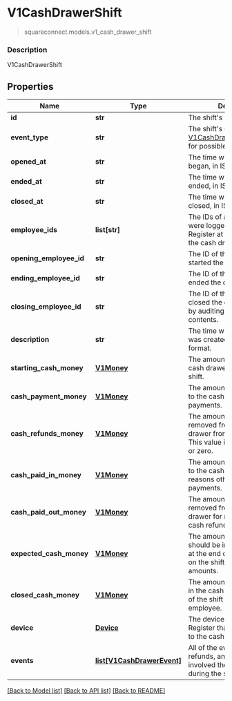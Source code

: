# V1CashDrawerShift
> squareconnect.models.v1_cash_drawer_shift

### Description

V1CashDrawerShift

## Properties
Name | Type | Description | Notes
------------ | ------------- | ------------- | -------------
**id** | **str** | The shift&#39;s unique ID. | [optional] 
**event_type** | **str** | The shift&#39;s current state. See [V1CashDrawerShiftEventType](#type-v1cashdrawershifteventtype) for possible values | [optional] 
**opened_at** | **str** | The time when the shift began, in ISO 8601 format. | [optional] 
**ended_at** | **str** | The time when the shift ended, in ISO 8601 format. | [optional] 
**closed_at** | **str** | The time when the shift was closed, in ISO 8601 format. | [optional] 
**employee_ids** | **list[str]** | The IDs of all employees that were logged into Square Register at some point during the cash drawer shift. | [optional] 
**opening_employee_id** | **str** | The ID of the employee that started the cash drawer shift. | [optional] 
**ending_employee_id** | **str** | The ID of the employee that ended the cash drawer shift. | [optional] 
**closing_employee_id** | **str** | The ID of the employee that closed the cash drawer shift by auditing the cash drawer&#39;s contents. | [optional] 
**description** | **str** | The time when the timecard was created, in ISO 8601 format. | [optional] 
**starting_cash_money** | [**V1Money**](V1Money.md) | The amount of money in the cash drawer at the start of the shift. | [optional] 
**cash_payment_money** | [**V1Money**](V1Money.md) | The amount of money added to the cash drawer from cash payments. | [optional] 
**cash_refunds_money** | [**V1Money**](V1Money.md) | The amount of money removed from the cash drawer from cash refunds. This value is always negative or zero. | [optional] 
**cash_paid_in_money** | [**V1Money**](V1Money.md) | The amount of money added to the cash drawer for reasons other than cash payments. | [optional] 
**cash_paid_out_money** | [**V1Money**](V1Money.md) | The amount of money removed from the cash drawer for reasons other than cash refunds. | [optional] 
**expected_cash_money** | [**V1Money**](V1Money.md) | The amount of money that should be in the cash drawer at the end of the shift, based on the shift&#39;s other money amounts. | [optional] 
**closed_cash_money** | [**V1Money**](V1Money.md) | The amount of money found in the cash drawer at the end of the shift by an auditing employee. | [optional] 
**device** | [**Device**](Device.md) | The device running Square Register that was connected to the cash drawer. | [optional] 
**events** | [**list[V1CashDrawerEvent]**](V1CashDrawerEvent.md) | All of the events (payments, refunds, and so on) that involved the cash drawer during the shift. | [optional] 

[[Back to Model list]](../README.md#documentation-for-models) [[Back to API list]](../README.md#documentation-for-api-endpoints) [[Back to README]](../README.md)


